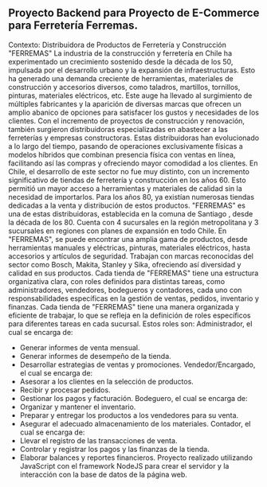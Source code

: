 ## Proyecto Backend para Proyecto de E-Commerce para Ferretería Ferremas.

Contexto: Distribuidora de Productos de Ferretería y Construcción "FERREMAS"
La industria de la construcción y ferretería en Chile ha experimentado un crecimiento sostenido desde la década de los 50, impulsada 
por el desarrollo urbano y la expansión de infraestructuras. Esto ha generado una demanda creciente de herramientas, materiales 
de construcción y accesorios diversos, como taladros, martillos, tornillos, pinturas, materiales eléctricos, etc. Este auge ha llevado 
al surgimiento de múltiples fabricantes y la aparición de diversas marcas que ofrecen un amplio abanico de opciones para satisfacer 
los gustos y necesidades de los clientes.
Con el incremento de proyectos de construcción y renovación, también surgieron distribuidoras especializadas en abastecer a las 
ferreterías y empresas constructoras. Estas distribuidoras han evolucionado a lo largo del tiempo, pasando de operaciones 
exclusivamente físicas a modelos híbridos que combinan presencia física con ventas en línea, facilitando así las compras y 
ofreciendo mayor comodidad a los clientes.
En Chile, el desarrollo de este sector no fue muy distinto, con un incremento significativo de tiendas de ferretería y construcción en 
los años 60. Esto permitió un mayor acceso a herramientas y materiales de calidad sin la necesidad de importarlos. Para los años 
80, ya existían numerosas tiendas dedicadas a la venta y distribución de estos productos.
"FERREMAS" es una de estas distribuidoras, establecida en la comuna de Santiago , desde la década de los 80. Cuenta con 4 
sucursales en la región metropolitana y 3 sucursales en regiones con planes de expansión en todo Chile.
En "FERREMAS", se puede encontrar una amplia gama de productos, desde herramientas manuales y eléctricas, pinturas, 
materiales eléctricos, hasta accesorios y artículos de seguridad. Trabajan con marcas reconocidas del sector como Bosch, Makita, 
Stanley y Sika, ofreciendo así diversidad y calidad en sus productos.
Cada tienda de "FERREMAS" tiene una estructura organizativa clara, con roles definidos para distintas tareas, como 
administradores, vendedores, bodegueros y contadores, cada uno con responsabilidades específicas en la gestión de ventas, 
pedidos, inventario y finanzas.
Cada tienda de "FERREMAS" tiene una manera organizada y eficiente de trabajar, lo que se refleja en la definición de roles 
específicos para diferentes tareas en cada sucursal. Estos roles son:
Administrador, el cual se encarga de:
- Generar informes de venta mensual.
- Generar informes de desempeño de la tienda.
- Desarrollar estrategias de ventas y promociones.
Vendedor/Encargado, el cual se encarga de:
- Asesorar a los clientes en la selección de productos.
- Recibir y procesar pedidos.
- Gestionar los pagos y facturación.
Bodeguero, el cual se encarga de:
- Organizar y mantener el inventario.
- Preparar y entregar los productos a los vendedores para su venta.
- Asegurar el adecuado almacenamiento de los materiales.
Contador, el cual se encarga de:
- Llevar el registro de las transacciones de venta.
- Controlar y registrar los pagos y las finanzas de la tienda.
- Elaborar balances y reportes financieros.
Proyecto realizado utilizando JavaScript con el framework NodeJS para crear el servidor y la interacción con la base de datos de la página web.
